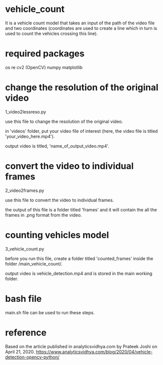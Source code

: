 # vehicle_count
It is a vehicle count model that takes an input of the path of the video file and two coordinates (coordinates are used to create a line which in turn is used to count the vehicles crossing this line).

# required packages
os
re
cv2 (OpenCV)
numpy
matplotlib

# change the resolution of the original video

1_video2lessreso.py

use this file to change the resolution of the original video.

in 'videos' folder, put your video file of interest (here, the video file is titled 'your_video_here.mp4').

output video is titled, 'name_of_output_video.mp4'.


# convert the video to individual frames

2_video2frames.py

use this file to convert the video to individual frames.

the output of this file is a folder titled 'frames' and it will contain the all the frames in .png format from the video.

# counting vehicles model

3_vehicle_count.py

before you run this file, create a folder titled 'counted_frames' inside the folder /main_vehicle_count/.

output video is vehicle_detection.mp4 and is stored in the main working folder.


# bash file

main.sh file can be used to run these steps.


# reference

Based on the article published in analyticsvidhya.com by Prateek Joshi on April 21, 2020.
https://www.analyticsvidhya.com/blog/2020/04/vehicle-detection-opencv-python/

